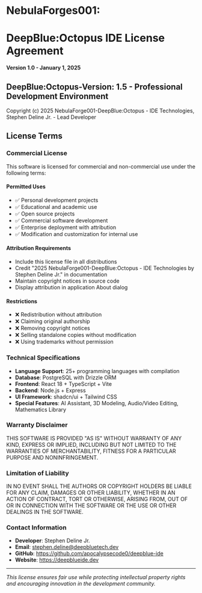 # NebulaForges001:
# DeepBlue:Octopus IDE License Agreement

**Version 1.0 - January 1, 2025**

## DeepBlue:Octopus-Version: 1.5 - Professional Development Environment

Copyright (c) 2025 NebulaForge001-DeepBlue:Octopus - IDE Technologies, Stephen Deline Jr. - Lead Developer

## License Terms

### Commercial License
This software is licensed for commercial and non-commercial use under the following terms:

#### Permitted Uses
- ✅ Personal development projects
- ✅ Educational and academic use
- ✅ Open source projects
- ✅ Commercial software development
- ✅ Enterprise deployment with attribution
- ✅ Modification and customization for internal use

#### Attribution Requirements
- Include this license file in all distributions
- Credit "2025 NebulaForge001-DeepBlue:Octopus - IDE Technologies by Stephen Deline Jr." in documentation
- Maintain copyright notices in source code
- Display attribution in application About dialog

#### Restrictions
- ❌ Redistribution without attribution
- ❌ Claiming original authorship
- ❌ Removing copyright notices
- ❌ Selling standalone copies without modification
- ❌ Using trademarks without permission

### Technical Specifications
- **Language Support**: 25+ programming languages with compilation
- **Database**: PostgreSQL with Drizzle ORM
- **Frontend**: React 18 + TypeScript + Vite
- **Backend**: Node.js + Express
- **UI Framework**: shadcn/ui + Tailwind CSS
- **Special Features**: AI Assistant, 3D Modeling, Audio/Video Editing, Mathematics Library

### Warranty Disclaimer
THIS SOFTWARE IS PROVIDED "AS IS" WITHOUT WARRANTY OF ANY KIND, EXPRESS OR IMPLIED, INCLUDING BUT NOT LIMITED TO THE WARRANTIES OF MERCHANTABILITY, FITNESS FOR A PARTICULAR PURPOSE AND NONINFRINGEMENT.

### Limitation of Liability
IN NO EVENT SHALL THE AUTHORS OR COPYRIGHT HOLDERS BE LIABLE FOR ANY CLAIM, DAMAGES OR OTHER LIABILITY, WHETHER IN AN ACTION OF CONTRACT, TORT OR OTHERWISE, ARISING FROM, OUT OF OR IN CONNECTION WITH THE SOFTWARE OR THE USE OR OTHER DEALINGS IN THE SOFTWARE.

### Contact Information
- **Developer**: Stephen Deline Jr.
- **Email**: stephen.deline@deepbluetech.dev
- **GitHub**: https://github.com/apocalypsecode0/deepblue-ide
- **Website**: https://deepblueide.dev

---

*This license ensures fair use while protecting intellectual property rights and encouraging innovation in the development community.*